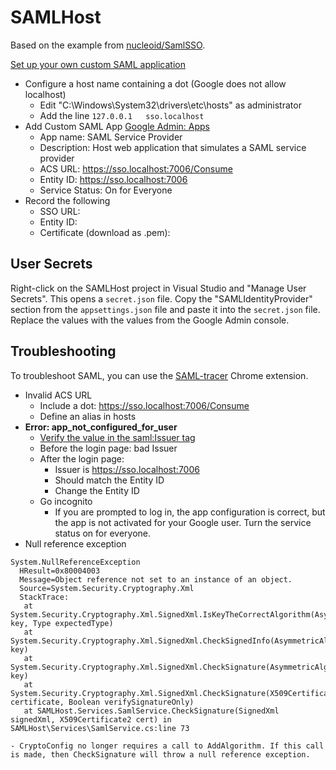 # SAMLHost

Based on the example from [nucleoid/SamlSSO](https://github.com/nucleoid/SamlSSO).

[Set up your own custom SAML application](https://apps.google.com/supportwidget/articlehome?hl=en&article_url=https%3A%2F%2Fsupport.google.com%2Fa%2Fanswer%2F6087519%3Fhl%3Den&product_context=6087519&product_name=UnuFlow&trigger_context=a)

- Configure a host name containing a dot (Google does not allow localhost)
	- Edit "C:\Windows\System32\drivers\etc\hosts" as administrator
	- Add the line `127.0.0.1	sso.localhost`
- Add Custom SAML App [Google Admin: Apps](https://admin.google.com/ac/apps/unified)
	- App name: SAML Service Provider
	- Description: Host web application that simulates a SAML service provider
	- ACS URL: https://sso.localhost:7006/Consume
	- Entity ID: https://sso.localhost:7006
	- Service Status: On for Everyone
- Record the following
	- SSO URL: 
	- Entity ID: 
	- Certificate (download as .pem): 

## User Secrets

Right-click on the SAMLHost project in Visual Studio and "Manage User Secrets". This opens
a `secret.json` file. Copy the "SAMLIdentityProvider" section from the `appsettings.json`
file and paste it into the `secret.json` file. Replace the values with the values from the
Google Admin console.

## Troubleshooting
To troubleshoot SAML, you can use the [SAML-tracer](https://chrome.google.com/webstore/detail/saml-tracer/mpdajninpobndbfcldcmbpnnbhibjmch?hl=en) Chrome extension.

- Invalid ACS URL
	- Include a dot: https://sso.localhost:7006/Consume
	- Define an alias in hosts
- **Error: app_not_configured_for_user**
	- [Verify the value in the saml:Issuer tag](https://apps.google.com/supportwidget/articlehome?hl=en&article_url=https%3A%2F%2Fsupport.google.com%2Fa%2Fanswer%2F6301076%3Fhl%3Den&product_context=6301076&product_name=UnuFlow&trigger_context=a)
	- Before the login page: bad Issuer
	- After the login page:
		- Issuer is https://sso.localhost:7006
		- Should match the Entity ID
		- Change the Entity ID
	- Go incognito
		- If you are prompted to log in, the app configuration is correct, but the app is not activated for your Google user. Turn the service status on for everyone.
- Null reference exception
```
System.NullReferenceException
  HResult=0x80004003
  Message=Object reference not set to an instance of an object.
  Source=System.Security.Cryptography.Xml
  StackTrace:
   at System.Security.Cryptography.Xml.SignedXml.IsKeyTheCorrectAlgorithm(AsymmetricAlgorithm key, Type expectedType)
   at System.Security.Cryptography.Xml.SignedXml.CheckSignedInfo(AsymmetricAlgorithm key)
   at System.Security.Cryptography.Xml.SignedXml.CheckSignature(AsymmetricAlgorithm key)
   at System.Security.Cryptography.Xml.SignedXml.CheckSignature(X509Certificate2 certificate, Boolean verifySignatureOnly)
   at SAMLHost.Services.SamlService.CheckSignature(SignedXml signedXml, X509Certificate2 cert) in SAMLHost\Services\SamlService.cs:line 73
```
    - CryptoConfig no longer requires a call to AddAlgorithm. If this call is made, then CheckSignature will throw a null reference exception.